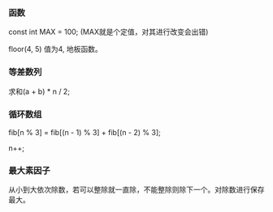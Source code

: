 ### 函数

const int MAX = 100;  (MAX就是个定值，对其进行改变会出错)

floor(4, 5)  值为4, 地板函数。



### 等差数列

求和(a + b) * n / 2;

### 循环数组

fib[n % 3] = fib[(n - 1) % 3] + fib[(n - 2) % 3];

n++;

### 最大素因子

从小到大依次除数，若可以整除就一直除，不能整除则除下一个。对除数进行保存最大。

